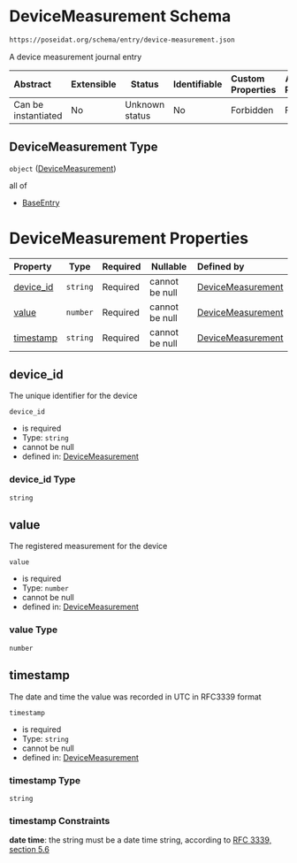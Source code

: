 # DeviceMeasurement Schema

```txt
https://poseidat.org/schema/entry/device-measurement.json
```

A device measurement journal entry


| Abstract            | Extensible | Status         | Identifiable | Custom Properties | Additional Properties | Access Restrictions | Defined In                                                                              |
| :------------------ | ---------- | -------------- | ------------ | :---------------- | --------------------- | ------------------- | --------------------------------------------------------------------------------------- |
| Can be instantiated | No         | Unknown status | No           | Forbidden         | Forbidden             | none                | [device-measurement.json](schemas/entry/device-measurement.json "open original schema") |

## DeviceMeasurement Type

`object` ([DeviceMeasurement](device-measurement.md))

all of

-   [BaseEntry](arrival-allof-baseentry.md "check type definition")

# DeviceMeasurement Properties

| Property                | Type     | Required | Nullable       | Defined by                                                                                                                                             |
| :---------------------- | -------- | -------- | -------------- | :----------------------------------------------------------------------------------------------------------------------------------------------------- |
| [device_id](#device_id) | `string` | Required | cannot be null | [DeviceMeasurement](device-measurement-properties-device_id.md "https&#x3A;//poseidat.org/schema/entry/device-measurement.json#/properties/device_id") |
| [value](#value)         | `number` | Required | cannot be null | [DeviceMeasurement](device-measurement-properties-value.md "https&#x3A;//poseidat.org/schema/entry/device-measurement.json#/properties/value")         |
| [timestamp](#timestamp) | `string` | Required | cannot be null | [DeviceMeasurement](device-measurement-properties-timestamp.md "https&#x3A;//poseidat.org/schema/entry/device-measurement.json#/properties/timestamp") |

## device_id

The unique identifier for the device


`device_id`

-   is required
-   Type: `string`
-   cannot be null
-   defined in: [DeviceMeasurement](device-measurement-properties-device_id.md "https&#x3A;//poseidat.org/schema/entry/device-measurement.json#/properties/device_id")

### device_id Type

`string`

## value

The registered measurement for the device


`value`

-   is required
-   Type: `number`
-   cannot be null
-   defined in: [DeviceMeasurement](device-measurement-properties-value.md "https&#x3A;//poseidat.org/schema/entry/device-measurement.json#/properties/value")

### value Type

`number`

## timestamp

The date and time the value was recorded in UTC in RFC3339 format


`timestamp`

-   is required
-   Type: `string`
-   cannot be null
-   defined in: [DeviceMeasurement](device-measurement-properties-timestamp.md "https&#x3A;//poseidat.org/schema/entry/device-measurement.json#/properties/timestamp")

### timestamp Type

`string`

### timestamp Constraints

**date time**: the string must be a date time string, according to [RFC 3339, section 5.6](https://tools.ietf.org/html/rfc3339 "check the specification")
